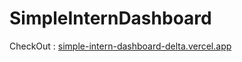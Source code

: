 ﻿# SimpleInternDashboard
CheckOut : [simple-intern-dashboard-delta.vercel.app](https://simple-intern-dashboard-delta.vercel.app/)

